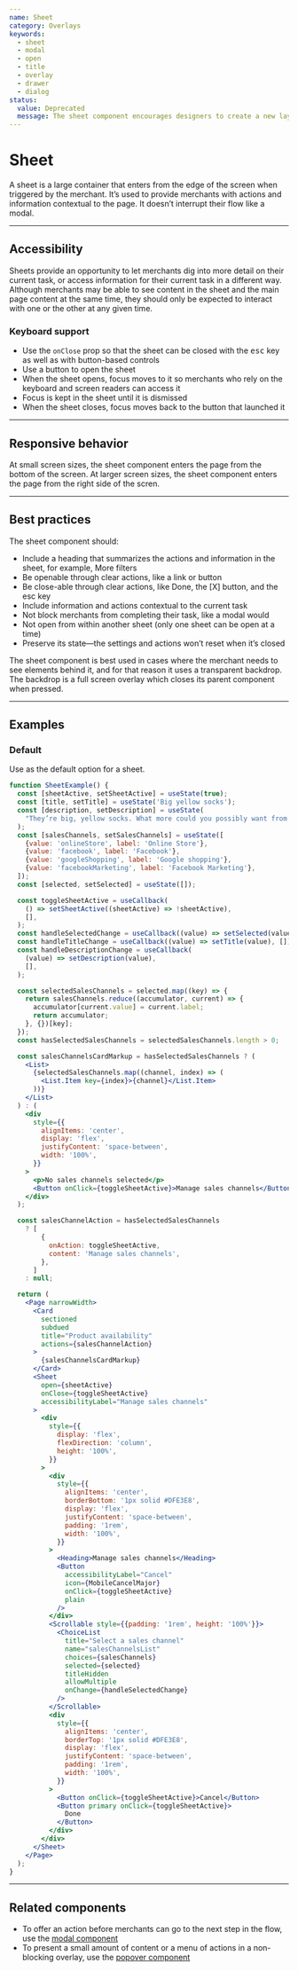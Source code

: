 ```yaml
---
name: Sheet
category: Overlays
keywords:
  - sheet
  - modal
  - open
  - title
  - overlay
  - drawer
  - dialog
status:
  value: Deprecated
  message: The sheet component encourages designers to create a new layer on top of the page instead of improving the existing user interface. It also blocks other parts of the UI, forces users to switch context, and adds complexity to otherwise simple interactions.
---
```


# Sheet

A sheet is a large container that enters from the edge of the screen when triggered by the merchant. It’s used to provide merchants with actions and information contextual to the page. It doesn’t interrupt their flow like a modal.

---

## Accessibility

Sheets provide an opportunity to let merchants dig into more detail on their current task, or access information for their current task in a different way. Although merchants may be able to see content in the sheet and the main page content at the same time, they should only be expected to interact with one or the other at any given time.

### Keyboard support

- Use the `onClose` prop so that the sheet can be closed with the <kbd>esc</kbd> key as well as with button-based controls
- Use a button to open the sheet
- When the sheet opens, focus moves to it so merchants who rely on the keyboard and screen readers can access it
- Focus is kept in the sheet until it is dismissed
- When the sheet closes, focus moves back to the button that launched it

---

## Responsive behavior

At small screen sizes, the sheet component enters the page from the bottom of the screen. At larger screen sizes, the sheet component enters the page from the right side of the scren.

---

## Best practices

The sheet component should:

- Include a heading that summarizes the actions and information in the sheet, for example, More filters
- Be openable through clear actions, like a link or button
- Be close-able through clear actions, like Done, the [X] button, and the esc key
- Include information and actions contextual to the current task
- Not block merchants from completing their task, like a modal would
- Not open from within another sheet (only one sheet can be open at a time)
- Preserve its state—the settings and actions won’t reset when it’s closed

The sheet component is best used in cases where the merchant needs to see elements behind it, and for that reason it uses a transparent backdrop. The backdrop is a full screen overlay which closes its parent component when pressed.

---

## Examples

### Default

Use as the default option for a sheet.

```jsx
function SheetExample() {
  const [sheetActive, setSheetActive] = useState(true);
  const [title, setTitle] = useState('Big yellow socks');
  const [description, setDescription] = useState(
    "They’re big, yellow socks. What more could you possibly want from socks? These socks will change your life.\n\nThey’re made from light, hand-loomed cotton that’s so soft, you'll feel like you are walking on a cloud.",
  );
  const [salesChannels, setSalesChannels] = useState([
    {value: 'onlineStore', label: 'Online Store'},
    {value: 'facebook', label: 'Facebook'},
    {value: 'googleShopping', label: 'Google shopping'},
    {value: 'facebookMarketing', label: 'Facebook Marketing'},
  ]);
  const [selected, setSelected] = useState([]);

  const toggleSheetActive = useCallback(
    () => setSheetActive((sheetActive) => !sheetActive),
    [],
  );
  const handleSelectedChange = useCallback((value) => setSelected(value), []);
  const handleTitleChange = useCallback((value) => setTitle(value), []);
  const handleDescriptionChange = useCallback(
    (value) => setDescription(value),
    [],
  );

  const selectedSalesChannels = selected.map((key) => {
    return salesChannels.reduce((accumulator, current) => {
      accumulator[current.value] = current.label;
      return accumulator;
    }, {})[key];
  });
  const hasSelectedSalesChannels = selectedSalesChannels.length > 0;

  const salesChannelsCardMarkup = hasSelectedSalesChannels ? (
    <List>
      {selectedSalesChannels.map((channel, index) => (
        <List.Item key={index}>{channel}</List.Item>
      ))}
    </List>
  ) : (
    <div
      style={{
        alignItems: 'center',
        display: 'flex',
        justifyContent: 'space-between',
        width: '100%',
      }}
    >
      <p>No sales channels selected</p>
      <Button onClick={toggleSheetActive}>Manage sales channels</Button>
    </div>
  );

  const salesChannelAction = hasSelectedSalesChannels
    ? [
        {
          onAction: toggleSheetActive,
          content: 'Manage sales channels',
        },
      ]
    : null;

  return (
    <Page narrowWidth>
      <Card
        sectioned
        subdued
        title="Product availability"
        actions={salesChannelAction}
      >
        {salesChannelsCardMarkup}
      </Card>
      <Sheet
        open={sheetActive}
        onClose={toggleSheetActive}
        accessibilityLabel="Manage sales channels"
      >
        <div
          style={{
            display: 'flex',
            flexDirection: 'column',
            height: '100%',
          }}
        >
          <div
            style={{
              alignItems: 'center',
              borderBottom: '1px solid #DFE3E8',
              display: 'flex',
              justifyContent: 'space-between',
              padding: '1rem',
              width: '100%',
            }}
          >
            <Heading>Manage sales channels</Heading>
            <Button
              accessibilityLabel="Cancel"
              icon={MobileCancelMajor}
              onClick={toggleSheetActive}
              plain
            />
          </div>
          <Scrollable style={{padding: '1rem', height: '100%'}}>
            <ChoiceList
              title="Select a sales channel"
              name="salesChannelsList"
              choices={salesChannels}
              selected={selected}
              titleHidden
              allowMultiple
              onChange={handleSelectedChange}
            />
          </Scrollable>
          <div
            style={{
              alignItems: 'center',
              borderTop: '1px solid #DFE3E8',
              display: 'flex',
              justifyContent: 'space-between',
              padding: '1rem',
              width: '100%',
            }}
          >
            <Button onClick={toggleSheetActive}>Cancel</Button>
            <Button primary onClick={toggleSheetActive}>
              Done
            </Button>
          </div>
        </div>
      </Sheet>
    </Page>
  );
}
```

---

## Related components

- To offer an action before merchants can go to the next step in the flow, use the [modal component](https://polaris.shopify.com/components/modal)
- To present a small amount of content or a menu of actions in a non-blocking overlay, use the [popover component](https://polaris.shopify.com/components/popover)

